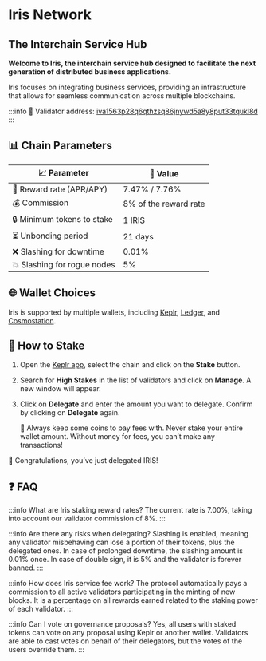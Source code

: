 # Iris Network
## The Interchain Service Hub

**Welcome to Iris, the interchain service hub designed to facilitate the next generation of distributed business applications.** 

Iris focuses on integrating business services, providing an infrastructure that allows for seamless communication across multiple blockchains.

:::info
🔐 Validator address: <a href="https://www.mintscan.io/iris/validators/iva1563p28q6qthzsq86jnywd5a8y8put33tqukl8d" target="_blank" rel="noopener noreferrer">iva1563p28q6qthzsq86jnywd5a8y8put33tqukl8d</a>
:::

## 📊 Chain Parameters

| 📈 Parameter                | 🎯 Value              |
|-----------------------------|-----------------------|
| 🎁 Reward rate (APR/APY)    | 7.47% / 7.76%         |
| 💰 Commission               | 8% of the reward rate |
| 🔒 Minimum tokens to stake  | 1 IRIS                |
| ⏳ Unbonding period          | 21 days               |
| ❌ Slashing for downtime     | 0.01%                 |
| 💥 Slashing for rogue nodes | 5%                    |

## 🌐 Wallet Choices

Iris is supported by multiple wallets, including <a href="https://wallet.keplr.app/" target="_blank" rel="noopener noreferrer">Keplr</a>, <a href="https://www.ledger.com" target="_blank" rel="noopener noreferrer">Ledger</a>, and <a href="https://cosmostation.io" target="_blank" rel="noopener noreferrer">Cosmostation</a>.

## 🏁 How to Stake

1. Open the <a href="https://wallet.keplr.app/chains/iris" target="_blank" rel="noopener noreferrer">Keplr app</a>, select the chain and click on the **Stake** button.

2. Search for **High Stakes** in the list of validators and click on **Manage**. A new window will appear.

3. Click on **Delegate** and enter the amount you want to delegate. Confirm by clicking on **Delegate** again.

   🚨 Always keep some coins to pay fees with. Never stake your entire wallet amount. Without money for fees, you can’t make any transactions!

🎉 Congratulations, you’ve just delegated IRIS!

## ❓ FAQ

:::info What are Iris staking reward rates?
The current rate is 7.00%, taking into account our validator commission of 8%.
:::

:::info Are there any risks when delegating?
Slashing is enabled, meaning any validator misbehaving can lose a portion of their tokens, plus the delegated ones.
In case of prolonged downtime, the slashing amount is 0.01% once. In case of double sign, it is 5% and the validator is forever banned.
:::

:::info How does Iris service fee work?
The protocol automatically pays a commission to all active validators participating in the minting of new blocks. It is a percentage on all rewards earned related to the staking power of each validator.
:::

:::info Can I vote on governance proposals?
Yes, all users with staked tokens can vote on any proposal using Keplr or another wallet.
Validators are able to cast votes on behalf of their delegators, but the votes of the users override them.
:::